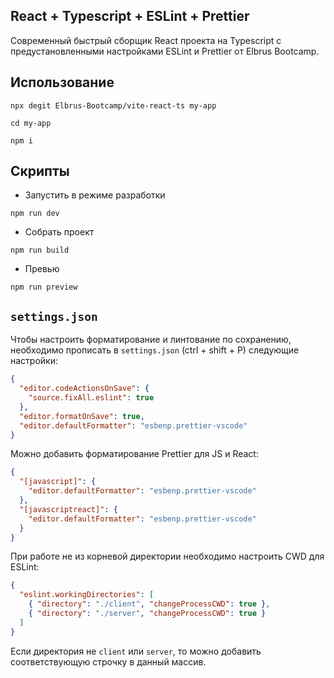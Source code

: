 

## React + Typescript + ESLint + Prettier

Современный быстрый сборщик React проекта на Typescript с предустановленными настройками ESLint и Prettier от Elbrus Bootcamp.

## Использование

```
npx degit Elbrus-Bootcamp/vite-react-ts my-app

cd my-app

npm i
```

## Скрипты

- Запустить в режиме разработки

```
npm run dev
```

- Собрать проект

```
npm run build
```

- Превью

```
npm run preview
```

## `settings.json`

Чтобы настроить форматирование и линтование по сохранению, необходимо прописать в `settings.json` (ctrl + shift + P) следующие настройки:

```json
{
  "editor.codeActionsOnSave": {
    "source.fixAll.eslint": true
  },
  "editor.formatOnSave": true,
  "editor.defaultFormatter": "esbenp.prettier-vscode"
}
```

Можно добавить форматирование Prettier для JS и React:

```json
{
  "[javascript]": {
    "editor.defaultFormatter": "esbenp.prettier-vscode"
  },
  "[javascriptreact]": {
    "editor.defaultFormatter": "esbenp.prettier-vscode"
  }
}
```

При работе не из корневой директории необходимо настроить CWD для ESLint:

```json
{
  "eslint.workingDirectories": [
    { "directory": "./client", "changeProcessCWD": true },
    { "directory": "./server", "changeProcessCWD": true }
  ]
}
```

Если директория не `client` или `server`, то можно добавить соответствующую строчку в данный массив.
